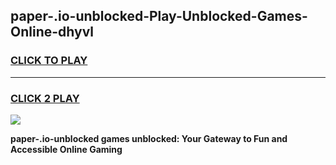 
## paper-.io-unblocked-Play-Unblocked-Games-Online-dhyvl
<h3>
<a href="https://premium76.site?title=paper-.io-unblocked&ref=25A">CLICK TO PLAY</a></h3>
<hr>

<h3>
<a href="https://premium76.site?title=paper-.io-unblocked&ref=25A">CLICK 2 PLAY</a>
  
</h3>

<a href="https://premium76.site?title=paper-.io-unblocked&ref=25A"><img src="https://clearcache.store/games.png"></a>


**paper-.io-unblocked games unblocked: Your Gateway to Fun and Accessible Online Gaming**
